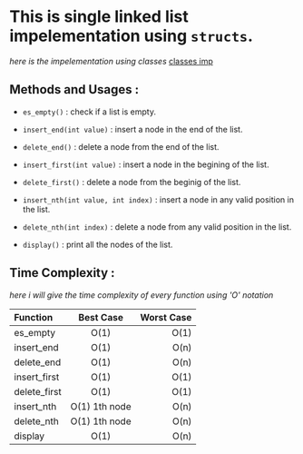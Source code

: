 # This is **single linked list** impelementation using `structs`.
*here is the impelementation using classes* [classes imp](https://github.com/AbdelrahmanShaheen/DataStructures_Imp/tree/master/LinkedList/SingleLL)

## Methods and Usages :

* ```es_empty()``` : check if a list is empty.

* ```insert_end(int value)``` : insert a node in the end of the list.

* ```delete_end()``` : delete a node from the end of the list.

* ```insert_first(int value)``` : insert a node in the begining of the list.

* ```delete_first()``` : delete a node from the beginig of the list.

* ```insert_nth(int value, int index)``` : insert a node in any valid position in the list.

* ```delete_nth(int index)``` : delete a node from any valid position in the list. 

* ```display()``` : print all the nodes of the list.

## Time Complexity :
*here i will give the time complexity of every function using 'O' notation*

| Function      |   Best Case     | Worst Case    |
| :---          |     :---:       |          ---: |
| es_empty      | O(1)            | O(1)          |
| insert_end    | O(1)            | O(n)          |
| delete_end    | O(1)            | O(n)          |  
| insert_first  | O(1)            | O(1)          |
| delete_first  | O(1)            | O(1)          | 
| insert_nth    | O(1) 1th node   | O(n)          |
| delete_nth    | O(1) 1th node   | O(n)          |
| display       | O(1)            | O(n)          |












